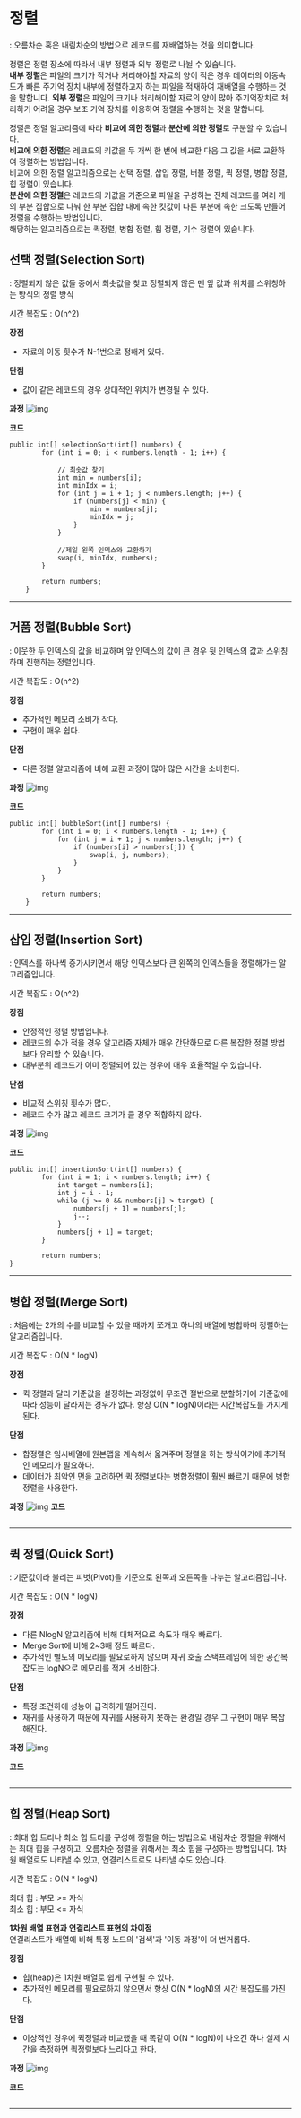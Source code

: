 # 정렬
: 오름차순 혹은 내림차순의 방법으로 레코드를 재배열하는 것을 의미합니다.

정렬은 정렬 장소에 따라서 내부 정렬과 외부 정렬로 나뉠 수 있습니다.  
**내부 정렬**은 파일의 크기가 작거나 처리해야할 자료의 양이 적은 경우 데이터의 이동속도가 빠른 
주기억 장치 내부에 정렬하고자 하는 파일을 적재하여 재배열을 수행하는 것을 말합니다.
**외부 정렬**은 파일의 크기나 처리해야할 자료의 양이 많아 주기억장치로 처리하기 어려울 경우 보조 기억
장치를 이용하여 정렬을 수행하는 것을 말합니다.  

정렬은 정렬 알고리즘에 따라 **비교에 의한 정렬**과 **분산에 의한 정렬**로 구분할 수 있습니다.  
**비교에 의한 정렬**은 레코드의 키값을 두 개씩 한 번에 비교한 다음 그 값을 서로 교환하여 정렬하는 방법입니다.  
비교에 의한 정렬 알고리즘으로는 선택 정렬, 삽입 정렬, 버블 정렬, 퀵 정렬, 병합 정렬, 힙 정렬이 있습니다.  
**분산에 의한 정렬**은 레코드의 키값을 기준으로 파일을 구성하는 전체 레코드를 여러 개의 부분 집합으로
나눠 한 부분 집합 내에 속한 킷값이 다른 부분에 속한 크도록 만들어 정렬을 수행하는 방법입니다.  
해당하는 알고리즘으로는 퀵정렬, 병합 정렬, 힙 정렬, 기수 정렬이 있습니다.  

## 선택 정렬(Selection Sort)
: 정렬되지 않은 값들 중에서 최솟값을 찾고 정렬되지 않은 맨 앞 값과 위치를 스위칭하는 방식의 정렬 방식

시간 복잡도 : O(n^2)  

**장점**
- 자료의 이동 횟수가 N-1번으로 정해져 있다.

**단점**
- 값이 같은 레코드의 경우 상대적인 위치가 변경될 수 있다.

**과정**
![img](https://gmlwjd9405.github.io/images/algorithm-selection-sort/selection-sort.png)

**코드**
```
public int[] selectionSort(int[] numbers) {
        for (int i = 0; i < numbers.length - 1; i++) {

            // 최솟값 찾기
            int min = numbers[i];
            int minIdx = i;
            for (int j = i + 1; j < numbers.length; j++) {
                if (numbers[j] < min) {
                    min = numbers[j];
                    minIdx = j;
                }
            }

            //제일 왼쪽 인덱스와 교환하기
            swap(i, minIdx, numbers);
        }

        return numbers;
    }
```

---
## 거품 정렬(Bubble Sort)
: 이웃한 두 인덱스의 값을 비교하며 앞 인덱스의 값이 큰 경우 뒷 인덱스의 값과 스위칭하며 진행하는 정렬입니다.

시간 복잡도 : O(n^2)

**장점**
- 추가적인 메모리 소비가 작다.
- 구현이 매우 쉽다.

**단점**
- 다른 정렬 알고리즘에 비해 교환 과정이 많아 많은 시간을 소비한다.

**과정**
![img](https://i.imgur.com/cyCfguy.png)

**코드**
```
public int[] bubbleSort(int[] numbers) {
        for (int i = 0; i < numbers.length - 1; i++) {
            for (int j = i + 1; j < numbers.length; j++) {
                if (numbers[i] > numbers[j]) {
                    swap(i, j, numbers);
                }
            }
        }

        return numbers;
    }
```

---
## 삽입 정렬(Insertion Sort)
: 인덱스를 하나씩 증가시키면서 해당 인덱스보다 큰 왼쪽의 인덱스들을 정렬해가는 알고리즘입니다.

시간 복잡도 : O(n^2)

**장점**
- 안정적인 정렬 방법입니다.
- 레코드의 수가 적을 경우 알고리즘 자체가 매우 간단하므로 다른 복잡한 정렬 방법보다 유리할 수 있습니다.
- 대부분위 레코드가 이미 정렬되어 있는 경우에 매우 효율적일 수 있습니다.

**단점**
- 비교적 스위칭 횟수가 많다.
- 레코드 수가 많고 레코드 크기가 클 경우 적합하지 않다.


**과정**
![img](http://dawoonjeong.com/assets/images/posts/2020/algorithm-insertionsort.png)

**코드**
```
public int[] insertionSort(int[] numbers) {
        for (int i = 1; i < numbers.length; i++) {
            int target = numbers[i];
            int j = i - 1;
            while (j >= 0 && numbers[j] > target) {
                numbers[j + 1] = numbers[j];
                j--;
            }
            numbers[j + 1] = target;
        }

        return numbers;
}
```

---
## 병합 정렬(Merge Sort)
: 처음에는 2개의 수를 비교할 수 있을 때까지 쪼개고 하나의 배열에 병합하며 정렬하는 알고리즘입니다.

시간 복잡도 : O(N * logN)

**장점**
- 퀵 정렬과 달리 기준값을 설정하는 과정없이 무조건 절반으로 분할하기에 기준값에 따라 성능이 달라지는 경우가 없다.
항상 O(N * logN)이라는 시간복잡도를 가지게 된다.

**단점**
- 합정렬은 임시배열에 원본맵을 계속해서 옮겨주며 정렬을 하는 방식이기에 추가적인 메모리가 필요하다.
- 데이터가 최악인 면을 고려하면 퀵 정렬보다는 병합정렬이 훨씬 빠르기 때문에 병합정렬을 사용한다.

**과정**
![img](https://gmlwjd9405.github.io/images/algorithm-merge-sort/merge-sort-concepts.png)
**코드**
```

```

---
## 퀵 정렬(Quick Sort)
: 기준값이라 불리는 피벗(Pivot)을 기준으로 왼쪽과 오른쪽을 나누는 알고리즘입니다.

시간 복잡도 : O(N * logN)

**장점**
- 다른 NlogN 알고리즘에 비해 대체적으로 속도가 매우 빠르다.
- Merge Sort에 비해 2~3배 정도 빠르다.
- 추가적인 별도의 메모리를 필요로하지 않으며 재귀 호출 스택프레임에 의한 공간복잡도는 logN으로 메모리를 적게 소비한다.

**단점**
- 특정 조건하에 성능이 급격하게 떨어진다.
- 재귀를 사용하기 때문에 재귀를 사용하지 못하는 환경일 경우 그 구현이 매우 복잡해진다.

**과정**
![img](https://blog.kakaocdn.net/dn/chw02p/btq5beAEWDZ/tNBgPWfHLr4X4WQigxK4KK/img.png)


**코드**
```

```

---
## 힙 정렬(Heap Sort)
: 최대 힙 트리나 최소 힙 트리를 구성해 정렬을 하는 방법으로 내림차순 정렬을 위해서는 최대 힙을 구성하고,
오름차순 정렬을 위해서는 최소 힙을 구성하는 방법입니다. 1차원 배열로도 나타낼 수 있고, 연결리스트로도 나타낼 수도 있습니다.

시간 복잡도 : O(N * logN)  

최대 힙 : 부모 >= 자식  
최소 힙 : 부모 <= 자식

**1차원 배열 표현과 연결리스트 표현의 차이점**  
연결리스트가 배열에 비해 특정 노드의 '검색'과 '이동 과정'이 더 번거롭다.

**장점**
- 힙(heap)은 1차원 배열로 쉽게 구현될 수 있다.
- 추가적인 메모리를 필요로하지 않으면서 항상 O(N * logN)의 시간 복잡도를 가진다.

**단점**
- 이상적인 경우에 퀵정렬과 비교했을 때 똑같이 O(N * logN)이 나오긴 하나
실제 시간을 측정하면 퀵정렬보다 느리다고 한다.

**과정**
![img](https://img1.daumcdn.net/thumb/R1280x0/?scode=mtistory2&fname=https%3A%2F%2Fblog.kakaocdn.net%2Fdn%2FbaNi4n%2FbtqZ2csFHgz%2Fb7JeFBrQIKik1B0pmx4HJk%2Fimg.png)

**코드**
```

```

---
